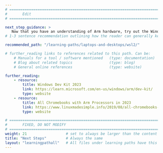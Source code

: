 ```yaml
---
# ================================================================================
#       Edit
# ================================================================================

next_step_guidance: >
   Now that you have an understanding of Arm hardware, try out the Windows Subsystem for Linux (WSL 2) on Arm. 
# 1-3 sentence recommendation outlining how the reader can generally keep learning about these topics, and a specific explanation of why the next step is being recommended.

recommended_path: "/learning-paths/laptops-and-desktops/wsl2/" 

# further_reading links to references related to this path. Can be:
    # Manuals for a tool / software mentioned   (type: documentation)
    # Blog about related topics                 (type: blog)
    # General online references                 (type: website) 

further_reading:
    - resource:
        title: Windows Dev Kit 2023
        link: https://learn.microsoft.com/en-us/windows/arm/dev-kit/ 
        type: website
    - resource:
        title: All Chromebooks with Arm Processors in 2023
        link: https://www.linuxmadesimple.info/2019/08/all-chromebooks-with-arm-processors-in.html
        type: website

# ================================================================================
#       FIXED, DO NOT MODIFY
# ================================================================================
weight: 21                  # set to always be larger than the content in this path, and one more than 'review'
title: "Next Steps"         # Always the same
layout: "learningpathall"   # All files under learning paths have this same wrapper
---
```


